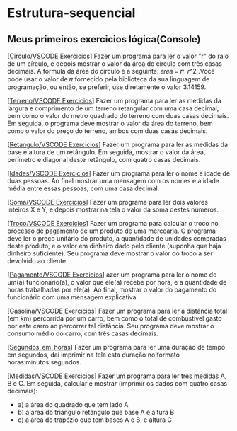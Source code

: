 # Estrutura-sequencial
## Meus primeiros exercicios lógica(Console)

[[Circulo/VSCODE Exercicios](https://github.com/DaniloFerroAlves/Estrutura-sequencial/blob/main/VSCODE%20Exercicios/Circulo/Program.cs)] Fazer um programa para ler o valor "r" do raio de um círculo, e depois mostrar o valor da área do 
círculo com três casas decimais. A fórmula da área do círculo é a seguinte: 𝑎𝑟𝑒𝑎 = 𝜋. 𝑟^2
.Você pode 
usar o valor de 𝜋 fornecido pela biblioteca da sua linguagem de programação, ou então, se preferir, use 
diretamente o valor 3.14159.

[[Terreno/VSCODE Exercicios](https://github.com/DaniloFerroAlves/Estrutura-sequencial/blob/main/VSCODE%20Exercicios/Terreno/Program.cs)] Fazer um programa para ler as medidas da largura e comprimento de um terreno retangular com uma 
casa decimal, bem como o valor do metro quadrado do terreno com duas casas decimais. Em seguida, 
o programa deve mostrar o valor da área do terreno, bem como o valor do preço do terreno, ambos com 
duas casas decimais. 

[[Retangulo/VSCODE Exercicios](https://github.com/DaniloFerroAlves/Estrutura-sequencial/blob/main/VSCODE%20Exercicios/Retangulo/Program.cs)] Fazer um programa para ler as medidas da base e altura de um retângulo. Em seguida, mostrar o valor 
da área, perímetro e diagonal deste retângulo, com quatro casas decimais.

[[Idades/VSCODE Exercicios](https://github.com/DaniloFerroAlves/Estrutura-sequencial/blob/main/VSCODE%20Exercicios/Idades/Program.cs)] Fazer um programa para ler o nome e idade de duas pessoas. Ao final mostrar uma mensagem com os 
nomes e a idade média entre essas pessoas, com uma casa decimal.

[[Soma/VSCODE Exercicios](https://github.com/DaniloFerroAlves/Estrutura-sequencial/blob/main/VSCODE%20Exercicios/Soma/Program.cs)] Fazer um programa para ler dois valores inteiros X e Y, e depois mostrar na tela o valor da soma destes 
números.

[[Troco/VSCODE Exercicios](https://github.com/DaniloFerroAlves/Estrutura-sequencial/blob/main/VSCODE%20Exercicios/Troco/Program.cs)] Fazer um programa para calcular o troco no processo de pagamento de um produto de uma mercearia. 
O programa deve ler o preço unitário do produto, a quantidade de unidades compradas deste produto, 
e o valor em dinheiro dado pelo cliente (suponha que haja dinheiro suficiente). Seu programa deve 
mostrar o valor do troco a ser devolvido ao cliente.

[[Pagamento/VSCODE Exercicios](https://github.com/DaniloFerroAlves/Estrutura-sequencial/blob/main/VSCODE%20Exercicios/Pagamento/Program.cs)] azer um programa para ler o nome de um(a) funcionário(a), o valor que ele(a) recebe por hora, e a 
quantidade de horas trabalhadas por ele(a). Ao final, mostrar o valor do pagamento do funcionário com 
uma mensagem explicativa.

[[Gasolina/VSCODE Exercicios](https://github.com/DaniloFerroAlves/Estrutura-sequencial/blob/main/VSCODE%20Exercicios/Gasolina/Program.cs)] Fazer um programa para ler a distância total (em km) percorrida por um carro, bem como o total de 
combustível gasto por este carro ao percorrer tal distância. Seu programa deve mostrar o consumo 
médio do carro, com três casas decimais.

[[Segundos_em_horas](https://github.com/DaniloFerroAlves/Estrutura-sequencial/blob/main/VSCODE%20Exercicios/Segundos_em_horas/Program.cs)] Fazer um programa para ler uma duração de tempo em segundos, daí imprimir na tela esta duração no 
formato horas:minutos:segundos. 

[[Medidas/VSCODE Exercicios](https://github.com/DaniloFerroAlves/Estrutura-sequencial/blob/main/VSCODE%20Exercicios/Medidas/Program.cs)] Fazer um programa para ler três medidas A, B e C. Em seguida, calcular e mostrar (imprimir os dados 
com quatro casas decimais): 
* a) a área do quadrado que tem lado A 
* b) a área do triângulo retângulo que base A e altura B 
* c) a área do trapézio que tem bases A e B, e altura C 



